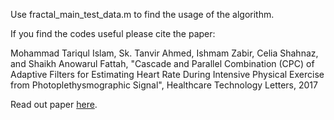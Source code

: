 Use fractal_main_test_data.m to find the usage of the algorithm.

If you find the codes useful please cite the paper:

Mohammad Tariqul Islam, Sk. Tanvir Ahmed, Ishmam Zabir, Celia Shahnaz, and Shaikh Anowarul Fattah, "Cascade and Parallel Combination (CPC) of Adaptive Filters for Estimating Heart Rate During Intensive Physical Exercise from Photoplethysmographic Signal", Healthcare Technology Letters, 2017

Read out paper [here](digital-library.theiet.org/content/journals/10.1049/htl.2017.0027).
